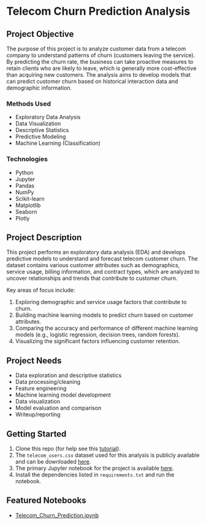 # Telecom Churn Prediction Analysis

## Project Objective
The purpose of this project is to analyze customer data from a telecom company to understand patterns of churn (customers leaving the service). By predicting the churn rate, the business can take proactive measures to retain clients who are likely to leave, which is generally more cost-effective than acquiring new customers. The analysis aims to develop models that can predict customer churn based on historical interaction data and demographic information.

### Methods Used
* Exploratory Data Analysis
* Data Visualization
* Descriptive Statistics
* Predictive Modeling
* Machine Learning (Classification)

### Technologies
* Python
* Jupyter
* Pandas
* NumPy
* Scikit-learn
* Matplotlib
* Seaborn
* Plotly

## Project Description
This project performs an exploratory data analysis (EDA) and develops predictive models to understand and forecast telecom customer churn. The dataset contains various customer attributes such as demographics, service usage, billing information, and contract types, which are analyzed to uncover relationships and trends that contribute to customer churn.

Key areas of focus include:
1. Exploring demographic and service usage factors that contribute to churn.
2. Building machine learning models to predict churn based on customer attributes.
3. Comparing the accuracy and performance of different machine learning models (e.g., logistic regression, decision trees, random forests).
4. Visualizing the significant factors influencing customer retention.

## Project Needs
- Data exploration and descriptive statistics
- Data processing/cleaning
- Feature engineering
- Machine learning model development
- Data visualization
- Model evaluation and comparison
- Writeup/reporting

## Getting Started

1. Clone this repo (for help see this [tutorial](https://help.github.com/articles/cloning-a-repository/)).
2. The `telecom_users.csv` dataset used for this analysis is publicly available and can be downloaded [here](https://www.kaggle.com/blastchar/telco-customer-churn).
3. The primary Jupyter notebook for the project is available [here](https://github.com/vladvintenbakh/TelecomMLAnalysis/blob/main/Telecom_ML_Analysis.ipynb).
4. Install the dependencies listed in `requirements.txt` and run the notebook.

## Featured Notebooks
* [Telecom_Churn_Prediction.ipynb](https://github.com/vladvintenbakh/TelecomMLAnalysis/blob/main/Telecom_ML_Analysis.ipynb)
